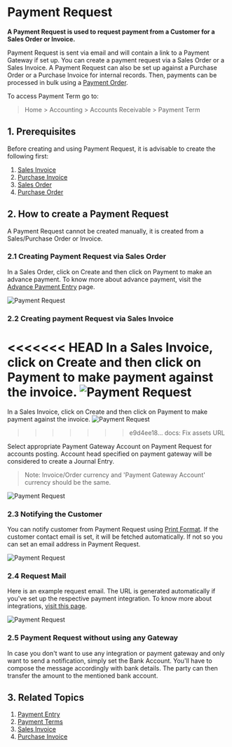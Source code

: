 <!-- add-breadcrumbs -->
# Payment Request

**A Payment Request is used to request payment from a Customer for a Sales Order or Invoice.**

Payment Request is sent via email and will contain a link to a Payment Gateway if set up. You can create a payment request via a Sales Order or a Sales Invoice. A Payment Request can also be set up against a Purchase Order or a Purchase Invoice for internal records. Then, payments can be processed in bulk using a [Payment Order](/docs/user/manual/en/accounts/payment-order).

To access Payment Term go to:
> Home > Accounting > Accounts Receivable > Payment Term

## 1. Prerequisites
Before creating and using Payment Request, it is advisable to create the following first:

1. [Sales Invoice](/docs/user/manual/en/accounts/sales-invoice)
1. [Purchase Invoice](/docs/user/manual/en/accounts/purchase-invoice)
1. [Sales Order](/docs/user/manual/en/selling/sales-order)
1. [Purchase Order](/docs/user/manual/en/buying/purchase-order)

## 2. How to create a Payment Request
A Payment Request cannot be created manually, it is created from a Sales/Purchase Order or Invoice.

### 2.1 Creating Payment Request via Sales Order
In a Sales Order, click on Create and then click on Payment to make an advance payment. To know more about advance payment, visit the [Advance Payment Entry](/docs/user/manual/en/accounts/advance-payment-entry) page.

<img class="screenshot" alt="Payment Request" src="{{docs_base_url}}/v12/assets/img/accounts/pr-from-so.png">

### 2.2 Creating payment Request via Sales Invoice
<<<<<<< HEAD
In a Sales Invoice, click on Create and then click on Payment to make payment against the invoice. 
<img class="screenshot" alt="Payment Request" src="{{docs_base_url}}/assets/img/accounts/pr-from-si.png">
=======
In a Sales Invoice, click on Create and then click on Payment to make payment against the invoice.
<img class="screenshot" alt="Payment Request" src="{{docs_base_url}}/v12/assets/img/accounts/pr-from-si.png">
>>>>>>> e9d4ee18... docs: Fix assets URL

Select appropriate Payment Gateway Account on Payment Request for accounts posting. Account head specified on payment gateway will 
be considered to create a Journal Entry.

> Note: Invoice/Order currency and 'Payment Gateway Account' currency should be the same.

<img class="screenshot" alt="Payment Request" src="{{docs_base_url}}/v12/assets/img/accounts/pr-details-1.png">

### 2.3 Notifying the Customer
You can notify customer from Payment Request using [Print Format](/docs/user/manual/en/setting-up/print/print-format). If the customer contact email is set, it will be fetched automatically. If not so you can set an email address in Payment Request. 

<img class="screenshot" alt="Payment Request" src="{{docs_base_url}}/v12/assets/img/accounts/pr-details-2.png">

### 2.4 Request Mail
Here is an example request email. The URL is generated automatically if you've set up the respective payment integration. To know more about integrations, [visit this page](/docs/user/manual/en/erpnext_integration).

<img class="screenshot" alt="Payment Request" src="{{docs_base_url}}/v12/assets/img/accounts/pr-email.png">

### 2.5 Payment Request without using any Gateway

In case you don't want to use any integration or payment gateway and only want to send a notification, simply set the Bank Account. You'll have to compose the message accordingly with bank details. The party can then transfer the amount to the mentioned bank account.

## 3. Related Topics
1. [Payment Entry](/docs/user/manual/en/accounts/payment-entry)
1. [Payment Terms](/docs/user/manual/en/accounts/payment-terms)
1. [Sales Invoice](/docs/user/manual/en/accounts/sales-invoice)
1. [Purchase Invoice](/docs/user/manual/en/accounts/purchase-invoice)